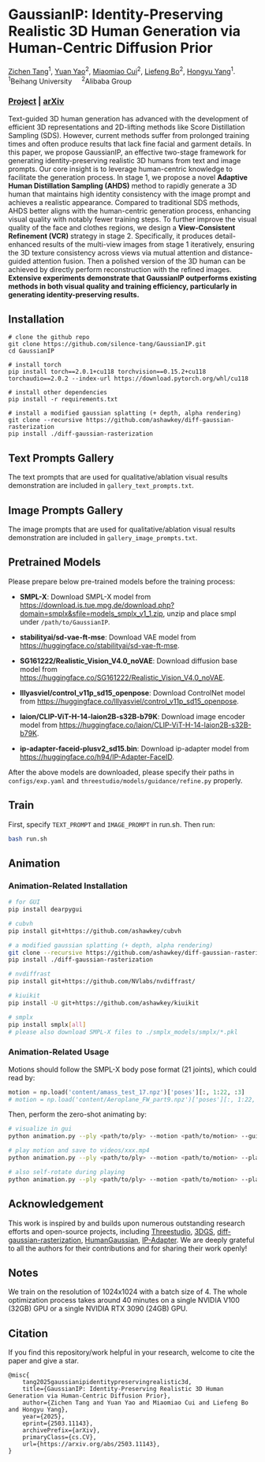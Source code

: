 # GaussianIP: Identity-Preserving Realistic 3D Human Generation via Human-Centric Diffusion Prior

[Zichen Tang](https://github.com/silence-tang)<sup>1</sup>, [Yuan Yao]()<sup>2</sup>, [Miaomiao Cui]()<sup>2</sup>, [Liefeng Bo](https://scholar.google.com/citations?user=FJwtMf0AAAAJ&hl=en)<sup>2</sup>, [Hongyu Yang](https://scholar.google.com/citations?user=dnbjaWIAAAAJ)<sup>1</sup>.  
<sup>1</sup>Beihang University&nbsp;&nbsp;&nbsp;&nbsp;&nbsp;<sup>2</sup>Alibaba Group

### [Project](https://silence-tang.github.io/gaussian-ip/) | [arXiv](https://arxiv.org/abs/2503.11143)

Text-guided 3D human generation has advanced with the development of efficient 3D representations and 2D-lifting methods like Score Distillation Sampling (SDS). However, current methods suffer from prolonged training times and often produce results that lack fine facial and garment details. In this paper, we propose GaussianIP, an effective two-stage framework for generating identity-preserving realistic 3D humans from text and image prompts. Our core insight is to leverage human-centric knowledge to facilitate the generation process. In stage 1, we propose a novel **Adaptive Human Distillation Sampling (AHDS)** method to rapidly generate a 3D human that maintains high identity consistency with the image prompt and achieves a realistic appearance. Compared to traditional SDS methods, AHDS better aligns with the human-centric generation process, enhancing visual quality with notably fewer training steps. To further improve the visual quality of the face and clothes regions, we design a **View-Consistent Refinement (VCR)** strategy in stage 2. Specifically, it produces detail-enhanced results of the multi-view images from stage 1 iteratively, ensuring the 3D texture consistency across views via mutual attention and distance-guided attention fusion. Then a polished version of the 3D human can be achieved by directly perform reconstruction with the refined images. **Extensive experiments demonstrate that GaussianIP outperforms existing methods in both visual quality and training efficiency, particularly in generating identity-preserving results.**

## Installation
```
# clone the github repo
git clone https://github.com/silence-tang/GaussianIP.git
cd GaussianIP

# install torch
pip install torch==2.0.1+cu118 torchvision==0.15.2+cu118 torchaudio==2.0.2 --index-url https://download.pytorch.org/whl/cu118

# install other dependencies
pip install -r requirements.txt

# install a modified gaussian splatting (+ depth, alpha rendering)
git clone --recursive https://github.com/ashawkey/diff-gaussian-rasterization
pip install ./diff-gaussian-rasterization
```

## Text Prompts Gallery
The text prompts that are used for qualitative/ablation visual results demonstration are included in `gallery_text_prompts.txt`.

## Image Prompts Gallery
The image prompts that are used for qualitative/ablation visual results demonstration are included in `gallery_image_prompts.txt`.

## Pretrained Models
Please prepare below pre-trained models before the training process:

* **SMPL-X**: Download SMPL-X model from https://download.is.tue.mpg.de/download.php?domain=smplx&sfile=models_smplx_v1_1.zip, unzip and place smpl under `/path/to/GaussianIP`.

* **stabilityai/sd-vae-ft-mse**: Download VAE model from https://huggingface.co/stabilityai/sd-vae-ft-mse.

* **SG161222/Realistic_Vision_V4.0_noVAE**: Download diffusion base model from https://huggingface.co/SG161222/Realistic_Vision_V4.0_noVAE.

* **lllyasviel/control_v11p_sd15_openpose**: Download ControlNet model from https://huggingface.co/lllyasviel/control_v11p_sd15_openpose.

* **laion/CLIP-ViT-H-14-laion2B-s32B-b79K**: Download image encoder model from https://huggingface.co/laion/CLIP-ViT-H-14-laion2B-s32B-b79K.

* **ip-adapter-faceid-plusv2_sd15.bin**: Download ip-adapter model from https://huggingface.co/h94/IP-Adapter-FaceID.

After the above models are downloaded, please specify their paths in `configs/exp.yaml` and `threestudio/models/guidance/refine.py` properly.

## Train
First, specify `TEXT_PROMPT` and `IMAGE_PROMPT` in run.sh.
Then run:
```bash
bash run.sh
```

## Animation
### Animation-Related Installation
```bash
# for GUI
pip install dearpygui

# cubvh
pip install git+https://github.com/ashawkey/cubvh

# a modified gaussian splatting (+ depth, alpha rendering)
git clone --recursive https://github.com/ashawkey/diff-gaussian-rasterization
pip install ./diff-gaussian-rasterization

# nvdiffrast
pip install git+https://github.com/NVlabs/nvdiffrast/

# kiuikit
pip install -U git+https://github.com/ashawkey/kiuikit

# smplx
pip install smplx[all]
# please also download SMPL-X files to ./smplx_models/smplx/*.pkl
```

### Animation-Related Usage
Motions should follow the SMPL-X body pose format (21 joints), which could read by:
```python
motion = np.load('content/amass_test_17.npz')['poses'][:, 1:22, :3]
# motion = np.load('content/Aeroplane_FW_part9.npz')['poses'][:, 1:22, :3]
```

Then, perform the zero-shot animating by:
```bash
# visualize in gui
python animation.py --ply <path/to/ply> --motion <path/to/motion> --gui

# play motion and save to videos/xxx.mp4
python animation.py --ply <path/to/ply> --motion <path/to/motion> --play

# also self-rotate during playing
python animation.py --ply <path/to/ply> --motion <path/to/motion> --play --rotate
```

## Acknowledgement
This work is inspired by and builds upon numerous outstanding research efforts and open-source projects, including [Threestudio](https://github.com/threestudio-project/threestudio), [3DGS](https://github.com/graphdeco-inria/gaussian-splatting), [diff-gaussian-rasterization](https://github.com/graphdeco-inria/diff-gaussian-rasterization), [HumanGaussian](https://github.com/alvinliu0/HumanGaussian/), [IP-Adapter](https://github.com/tencent-ailab/IP-Adapter/). We are deeply grateful to all the authors for their contributions and for sharing their work openly!

## Notes
We train on the resolution of 1024x1024 with a batch size of 4. The whole optimization process takes around 40 minutes on a single NVIDIA V100 (32GB) GPU or a single NVIDIA RTX 3090 (24GB) GPU.

## Citation
If you find this repository/work helpful in your research, welcome to cite the paper and give a star.
```
@misc{
    tang2025gaussianipidentitypreservingrealistic3d,
    title={GaussianIP: Identity-Preserving Realistic 3D Human Generation via Human-Centric Diffusion Prior}, 
    author={Zichen Tang and Yuan Yao and Miaomiao Cui and Liefeng Bo and Hongyu Yang},
    year={2025},
    eprint={2503.11143},
    archivePrefix={arXiv},
    primaryClass={cs.CV},
    url={https://arxiv.org/abs/2503.11143}, 
}
